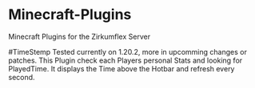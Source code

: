 # Minecraft-Plugins
Minecraft Plugins for the Zirkumflex Server

#TimeStemp
Tested currently on 1.20.2, more in upcomming changes or patches.
This Plugin check each Players personal Stats and looking for PlayedTime.
It displays the Time above the Hotbar and refresh every second.
